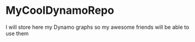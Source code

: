 # MyCoolDynamoRepo
I will store here my Dynamo graphs so my awesome friends will be able to use them
